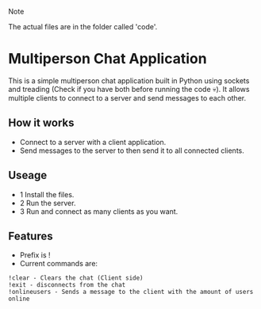 > [!NOTE]
> The actual files are in the folder called 'code'.

# Multiperson Chat Application

This is a simple multiperson chat application built in Python using sockets and treading (Check if you have both before running the code 💀). It allows multiple clients to connect to a server and send messages to each other.

## How it works
- Connect to a server with a client application.
- Send messages to the server to then send it to all connected clients.

## Useage

- 1 Install the files.
- 2 Run the server.
- 3 Run and connect as many clients as you want.

## Features

- Prefix is !
- Current commands are:
```
!clear - Clears the chat (Client side)
!exit - disconnects from the chat
!onlineusers - Sends a message to the client with the amount of users online
```
